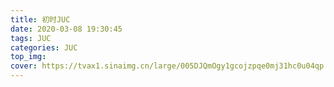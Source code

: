 ```yaml
---
title: 初时JUC
date: 2020-03-08 19:30:45
tags: JUC
categories: JUC
top_img: 
cover: https://tvax1.sinaimg.cn/large/005DJQmOgy1gcojzpqe0mj31hc0u04qp.jpg
---
```

